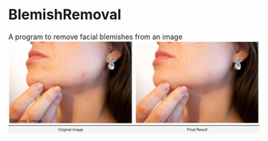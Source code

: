 # BlemishRemoval
A program to remove facial blemishes from an image 
![alt text](https://github.com/yyhz76/BlemishRemoval/blob/main/demo.png)
